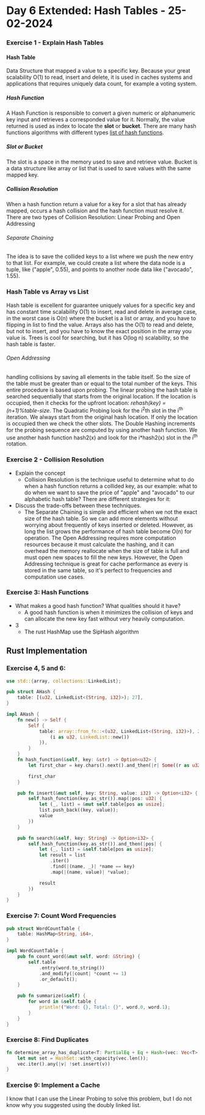 # Day 6 Extended: Hash Tables - 25-02-2024

### Exercise 1 - Explain Hash Tables

#### Hash Table
Data Structure that mapped a value to a specific key. Because your great scalability O(1) to read, insert and delete, it is used in caches systems and applications that requires uniquely data count, for example a voting system.
##### Hash Function
A Hash Function is responsible to convert a given numeric or alphanumeric key input and retrieves a corresponded value for it. Normally, the value returned is used as index to locate the **slot** or **bucket**. There are many hash functions algorithms with different types [list of hash functions](https://en.wikipedia.org/wiki/List_of_hash_functions).

##### Slot or Bucket
The slot is a space in the memory used to save and retrieve value. Bucket is a data structure like array or list that is used to save values with the same mapped key.

##### Collision Resolution
When a hash function return a value for a key for a slot that has already mapped, occurs a hash collision and the hash function must resolve it. There are two types of Collision Resolution: Linear Probing and Open Addressing

###### Separate Chaining
The idea is to save the collided keys to a list where we push the new entry to that list. For example, we could create a list where the data node is a tuple, like ("apple", 0.55), and points to another node data like ("avocado", 1.55).

### Hash Table vs Array vs List
Hash table is excellent for guarantee uniquely values for a specific key and has constant time scalability O(1) to insert, read and delete in average case, in the worst case is O(n) where the bucket is a list or array, and you have to flipping in list to find the value. Arrays also has the O(1) to read and delete, but not to insert, and you have to know the exact position in the array you value is. Trees is cool for searching, but it has O(log n) scalability, so the hash table is faster.

###### Open Addressing
handling collisions by saving all elements in the table itself. So the size of the table must be greater than or equal to the total number of the keys. This entire procedure is based upon probing. The linear probing the hash table is searched sequentially that starts from the original location. If the location is occupied, then it checks for the upfront location: *rehash(key) = (n+1)%table-size*. The Quadratic Probing look for the i<sup>2</sup>th slot in the i<sup>th</sup> iteration. We always start from the original hash location. If only the location is occupied then we check the other slots. The Double Hashing increments for the probing sequence are computed by using another hash function. We use another hash function hash2(x) and look for the i*hash2(x) slot in the i<sup>th</sup> rotation. 

### Exercise 2 - Collision Resolution
- Explain the concept
  - Collision Resolution is the technique useful to determine what to do when a hash function returns a collided key, as our example: what to do when we want to save the price of "apple" and "avocado" to our alphabetic hash table? There are different strategies for it:
- Discuss the trade-offs between these techniques.
  - The Separate Chaining is simple and efficient when we not the exact size of the hash table. So we can add more elements without worrying about frequently of keys inserted or deleted. However, as long the list grows the performance of hash table become O(n) for operation. The Open Addressing requires more computation resources because it must calculate the hashing, and it can overhead the memory reallocate when the size of table is full and must open new spaces to fill the new keys. However, the Open Addressing technique is great for cache performance as every is stored in the same table, so it's perfect to frequencies and computation use cases.

### Exercise 3: Hash Functions
- What makes a good hash function? What qualities should it have?
  - A good hash function is when it minimizes the collision of keys and can allocate the new key fast without very heavily computation.
- 3
  - The rust HashMap use the SipHash algorithm


## Rust Implementation
### Exercise 4, 5 and 6:
```rs
use std::{array, collections::LinkedList};

pub struct AHash {
    table: [(u32, LinkedList<(String, i32)>); 27],
}

impl AHash {
    fn new() -> Self {
        Self {
            table: array::from_fn::<(u32, LinkedList<(String, i32)>), 27, _>(|i| {
                (i as u32, LinkedList::new())
            }),
        }
    }
    fn hash_function(&self, key: &str) -> Option<u32> {
        let first_char = key.chars().next().and_then(|r| Some((r as u32) - 97));

        first_char
    }

    pub fn insert(&mut self, key: String, value: i32) -> Option<i32> {
        self.hash_function(key.as_str()).map(|pos: u32| {
            let (_, list) = &mut self.table[pos as usize];
            list.push_back((key, value));
            value
        })
    }

    pub fn search(&self, key: String) -> Option<i32> {
        self.hash_function(key.as_str()).and_then(|pos| {
            let (_, list) = &self.table[pos as usize];
            let result = list
                .iter()
                .find(|(name, _)| *name == key)
                .map(|(name, value)| *value);

            result
        })
    }
}

```

### Exercise 7: Count Word Frequencies

```rs
pub struct WordCountTable {
    table: HashMap<String, i64>,
}

impl WordCountTable {
    pub fn count_word(&mut self, word: &String) {
        self.table
            .entry(word.to_string())
            .and_modify(|count| *count += 1)
            .or_default();
    }

    pub fn summarize(&self) {
        for word in &self.table {
            println!("Word: {}, Total: {}", word.0, word.1);
        }
    }
}
```

### Exercise 8: Find Duplicates

```rs
fn determine_array_has_duplicate<T: PartialEq + Eq + Hash>(vec: Vec<T>) -> bool {
    let mut set = HashSet::with_capacity(vec.len());
    vec.iter().any(|v| !set.insert(v))
}
```

### Exercise 9: Implement a Cache
I know that I can use the Linear Probing to solve this problem, but I do not know why you suggested using the doubly linked list.